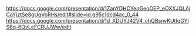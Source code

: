 https://docs.google.com/presentation/d/1ZanYDHCYeoGeoOEP_eOXXJQLAjCaYjztSe8gUqVoRHs/edit#slide=id.g95c1dcd4ac_0_44
https://docs.google.com/presentation/d/1d_XDUYJ42V4_chQBsnvKUtIqGYlS6q-6QvLeFCRUJWw/edit